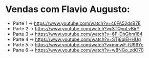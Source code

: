 # Vendas com Flavio Augusto:

- Parte 1 -> https://www.youtube.com/watch?v=46FA52dsB7E
- Parte 2 -> https://www.youtube.com/watch?v=3TQypLvBirY
- Parte 3 -> https://www.youtube.com/watch?v=6F-DhGhm184
- Parte 4 -> https://www.youtube.com/watch?v=STj6qiEHHUg
- Parte 5 -> https://www.youtube.com/watch?v=mmwF-tU99Yc
- Parte 6 -> https://www.youtube.com/watch?v=w8NGo_zdO70
